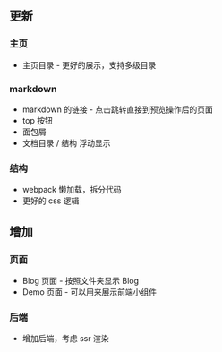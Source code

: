 ## 更新
### 主页
- 主页目录 - 更好的展示，支持多级目录
### markdown
- markdown 的链接 - 点击跳转直接到预览操作后的页面
- top 按钮
- 面包屑
- 文档目录 / 结构 浮动显示
### 结构
- webpack 懒加载，拆分代码
- 更好的 css 逻辑

## 增加
### 页面
- Blog 页面 - 按照文件夹显示 Blog
- Demo 页面 - 可以用来展示前端小组件
### 后端
- 增加后端，考虑 ssr 渲染
